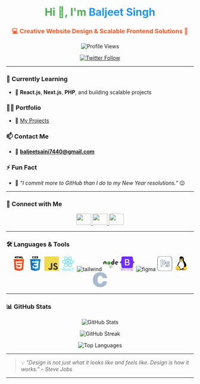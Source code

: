 <h1 align="center" style="color:#4CAF50;">Hi 👋, I'm <span style="color:#2196F3;">Baljeet Singh</span></h1>
<h3 align="center" style="color:#FF5722;">💻 Creative Website Design & Scalable Frontend Solutions 🚀</h3>

<p align="center">
  <img src="https://komarev.com/ghpvc/?username=baljeetsaini22&label=Profile%20views&color=blueviolet&style=flat-square" alt="Profile Views" />
</p>

<p align="center">
  <a href="https://twitter.com/_baljeet_0" target="_blank">
    <img src="https://img.shields.io/twitter/follow/_baljeet_0?logo=twitter&style=for-the-badge" alt="Twitter Follow" />
  </a>
</p>

---

### 🌱 Currently Learning
- 🚀 **React.js**, **Next.js**, **PHP**, and building scalable projects

### 👨‍💻 Portfolio
- 🔗 [My Projects](https://baljeetsingh.vercel.app/)

### 📫 Contact Me
- 📧 **baljeetsaini7440@gmail.com**

### ⚡ Fun Fact
- 💬 _“I commit more to GitHub than I do to my New Year resolutions.”_ 😉

---

### 🔗 Connect with Me
<p align="center">
  <a href="https://twitter.com/_baljeet_0" target="_blank">
    <img src="https://raw.githubusercontent.com/rahuldkjain/github-profile-readme-generator/master/src/images/icons/Social/twitter.svg" height="30" width="40" />
  </a>
  <a href="https://linkedin.com/in/baljeet singh" target="_blank">
    <img src="https://raw.githubusercontent.com/rahuldkjain/github-profile-readme-generator/master/src/images/icons/Social/linked-in-alt.svg" height="30" width="40" />
  </a>
  <a href="https://instagram.com/_baljeet.0" target="_blank">
    <img src="https://raw.githubusercontent.com/rahuldkjain/github-profile-readme-generator/master/src/images/icons/Social/instagram.svg" height="30" width="40" />
  </a>
</p>

---

### 🛠️ Languages & Tools
<p align="center">
  <img src="https://raw.githubusercontent.com/devicons/devicon/master/icons/html5/html5-original-wordmark.svg" alt="html5" width="40" />
  <img src="https://raw.githubusercontent.com/devicons/devicon/master/icons/css3/css3-original-wordmark.svg" alt="css3" width="40" />
  <img src="https://raw.githubusercontent.com/devicons/devicon/master/icons/javascript/javascript-original.svg" alt="javascript" width="40" />
  <img src="https://raw.githubusercontent.com/devicons/devicon/master/icons/react/react-original-wordmark.svg" alt="react" width="40" />
  <img src="https://www.vectorlogo.zone/logos/tailwindcss/tailwindcss-icon.svg" alt="tailwind" width="40" />
  <img src="https://raw.githubusercontent.com/devicons/devicon/master/icons/nodejs/nodejs-original-wordmark.svg" alt="nodejs" width="40" />
  <img src="https://raw.githubusercontent.com/devicons/devicon/master/icons/bootstrap/bootstrap-plain-wordmark.svg" alt="bootstrap" width="40" />
  <img src="https://www.vectorlogo.zone/logos/figma/figma-icon.svg" alt="figma" width="40" />
  <img src="https://raw.githubusercontent.com/devicons/devicon/master/icons/photoshop/photoshop-line.svg" alt="photoshop" width="40" />
  <img src="https://raw.githubusercontent.com/devicons/devicon/master/icons/linux/linux-original.svg" alt="linux" width="40" />
  <img src="https://raw.githubusercontent.com/devicons/devicon/master/icons/c/c-original.svg" alt="c" width="40" />
</p>

---

### 📊 GitHub Stats

<p align="center">
  <img src="https://github-readme-stats.vercel.app/api?username=baljeetsaini22&show_icons=true&theme=radical" alt="GitHub Stats" />
</p>

<p align="center">
  <img src="https://github-readme-streak-stats.herokuapp.com/?user=baljeetsaini22&" alt="GitHub Streak" />
</p>

<p align="center">
  <img src="https://github-readme-stats.vercel.app/api/top-langs/?username=baljeetsaini22&layout=compact&theme=gruvbox" alt="Top Languages" />
</p>

---

> 💡 _"Design is not just what it looks like and feels like. Design is how it works." – Steve Jobs_

---

